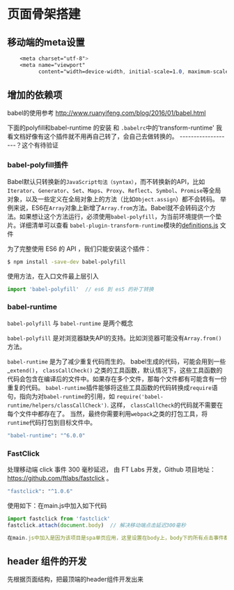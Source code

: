 # 页面骨架搭建
## 移动端的meta设置
```css
    <meta charset="utf-8">
    <meta name="viewport"
          content="width=device-width, initial-scale=1.0, maximum-scale=1.0, minimum-scale=1.0, user-scalable=no">
```

## 增加的依赖项
babel的使用参考 http://www.ruanyifeng.com/blog/2016/01/babel.html

下面的polyfill和babel-runtime 的安装 和 `.babelrc`中的'transform-runtime' 我看文档好像有这个插件就不用再自己转了，会自己去做转换的。 -------------------？这个有待验证

### babel-polyfill插件
Babel默认只转换新的`JavaScript句法（syntax）`，而不转换新的API，比如`Iterator`、`Generator`、`Set`、`Maps`、`Proxy`、`Reflect`、`Symbol`、`Promise`等全局对象，以及一些定义在全局对象上的方法（比如`Object.assign`）都不会转码。
举例来说，ES6在`Array`对象上新增了`Array.from`方法。Babel就不会转码这个方法。如果想让这个方法运行，必须使用`babel-polyfill`，为当前环境提供一个垫片。详细清单可以查看 `babel-plugin-transform-runtime`模块的[definitions.js](https://github.com/babel/babel/blob/master/packages/babel-plugin-transform-runtime/src/definitions.js) 文件

为了完整使用 ES6 的 API ，我们只能安装这个插件：

```bash
$ npm install -save-dev babel-polyfill
```

使用方法，在入口文件最上层引入
```javascript
import 'babel-polyfill'  // es6 到 es5 的补丁转换
```

### babel-runtime
`babel-polyfill` 与 `babel-runtime` 是两个概念

`babel-polyfill` 是对浏览器缺失API的支持。比如浏览器可能没有`Array.from()` 方法。

`babel-runtime` 是为了减少重复代码而生的。 babel生成的代码，可能会用到一些_`extend()`， `classCallCheck()` 之类的工具函数，默认情况下，这些工具函数的代码会包含在编译后的文件中。如果存在多个文件，那每个文件都有可能含有一份重复的代码。
`babel-runtime`插件能够将这些工具函数的代码转换成`require`语句，指向为对`babel-runtime`的引用，如 `require('babel-runtime/helpers/classCallCheck')`. 这样， `classCallCheck`的代码就不需要在每个文件中都存在了。
当然，最终你需要利用`webpack`之类的打包工具，将`runtime`代码打包到目标文件中。
```bash
"babel-runtime": "^6.0.0"
```

### FastClick
处理移动端 click 事件 300 毫秒延迟， 由 FT Labs 开发，Github 项目地址：https://github.com/ftlabs/fastclick 。
```bash
"fastclick": "^1.0.6"
```
使用如下：在main.js中加入如下代码
```javascript
import fastclick from 'fastclick'
fastclick.attach(document.body)  // 解决移动端点击延迟300毫秒

在main.js中加入是因为该项目是spa单页应用，这里设置在body上，body下的所有点击事件都被处理了。
```

## header 组件的开发
先根据页面结构，把最顶端的header组件开发出来

